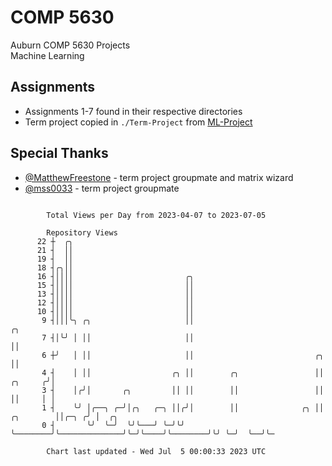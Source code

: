 # COMP 5630
Auburn COMP 5630 Projects  
Machine Learning

## Assignments
- Assignments 1-7 found in their respective directories
- Term project copied in `./Term-Project` from [ML-Project](https://github.com/wumphlett/ML-Project)

## Special Thanks
- [@MatthewFreestone](https://github.com/MatthewFreestone) - term project groupmate and matrix wizard
- [@mss0033](https://github.com/mss0033) - term project groupmate

```

        Total Views per Day from 2023-04-07 to 2023-07-05

        Repository Views
      22 ┼  ╭╮
      21 ┤  ││
      19 ┤  ││
      18 ┤╭╮││
      16 ┤││││                         ╭╮
      15 ┤││││                         ││
      13 ┤││││                         ││
      12 ┤││││                         ││
      10 ┤││││                         ││
       9 ┤│││╰╮ ╭╮                     ││                                                   ╭╮
       7 ┤│╰╯ │ ││                     ││                                                   ││
       6 ┼╯   │ ││                     ││                           ╭╮                      ││
       4 ┤    │ ││                  ╭╮ ││        ╭╮                 ││              ╭╮     ╭╯│
       3 ┤    │╭╯│       ╭╮         ││ ││        ││                 ││              ││     │ │
       1 ┤    ╰╯ │╭──╮ ╭─╯│╭╮   ╭─╮ ││╭╯│        ││              ╭╮ ││    ╭╮        ││╭─╮ ╭╯ │  ╭╮
       0 ┤       ╰╯  ╰─╯  ╰╯╰───╯ ╰─╯╰╯ ╰────────╯╰──────────────╯╰─╯╰────╯╰────────╯╰╯ ╰─╯  ╰──╯╰─

        Chart last updated - Wed Jul  5 00:00:33 2023 UTC
        
```
